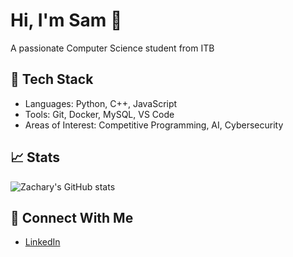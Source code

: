 # Hi, I'm Sam 👋
A passionate Computer Science student from ITB

## 🔧 Tech Stack
- Languages: Python, C++, JavaScript
- Tools: Git, Docker, MySQL, VS Code
- Areas of Interest: Competitive Programming, AI, Cybersecurity

## 📈 Stats
![Zachary's GitHub stats](https://github-readme-stats.vercel.app/api?username=zachary-tobing&show_icons=true&theme=dracula)

## 🔗 Connect With Me
- [LinkedIn](https://www.linkedin.com/in/zacharysamueltobing/)
